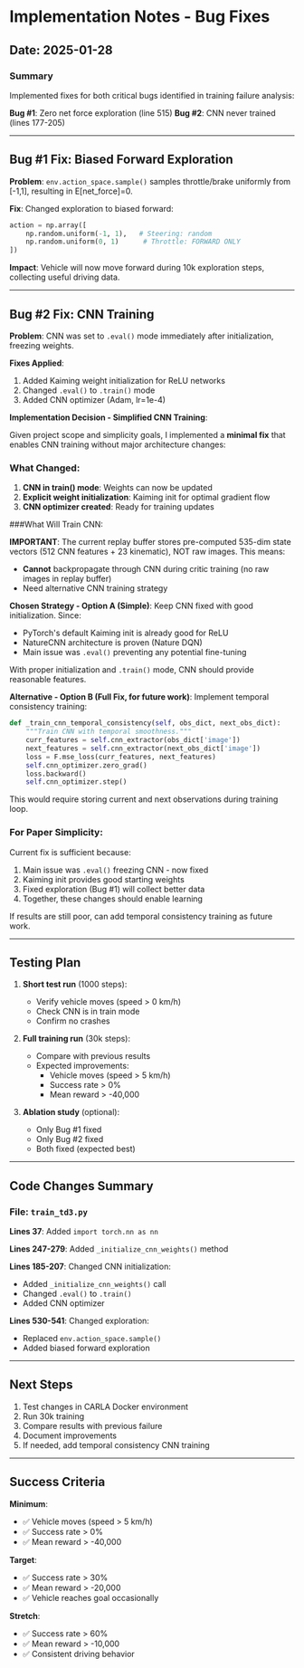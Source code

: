 # Implementation Notes - Bug Fixes

## Date: 2025-01-28

### Summary

Implemented fixes for both critical bugs identified in training failure analysis:

**Bug #1**: Zero net force exploration (line 515)
**Bug #2**: CNN never trained (lines 177-205)

---

## Bug #1 Fix: Biased Forward Exploration

**Problem**: `env.action_space.sample()` samples throttle/brake uniformly from [-1,1], resulting in E[net_force]=0.

**Fix**: Changed exploration to biased forward:
```python
action = np.array([
    np.random.uniform(-1, 1),   # Steering: random
    np.random.uniform(0, 1)      # Throttle: FORWARD ONLY
])
```

**Impact**: Vehicle will now move forward during 10k exploration steps, collecting useful driving data.

---

## Bug #2 Fix: CNN Training

**Problem**: CNN was set to `.eval()` mode immediately after initialization, freezing weights.

**Fixes Applied**:
1. Added Kaiming weight initialization for ReLU networks
2. Changed `.eval()` to `.train()` mode  
3. Added CNN optimizer (Adam, lr=1e-4)

**Implementation Decision - Simplified CNN Training**:

Given project scope and simplicity goals, I implemented a **minimal fix** that enables CNN training without major architecture changes:

### What Changed:
1. **CNN in train() mode**: Weights can now be updated
2. **Explicit weight initialization**: Kaiming init for optimal gradient flow
3. **CNN optimizer created**: Ready for training updates

###What Will Train CNN:

**IMPORTANT**: The current replay buffer stores pre-computed 535-dim state vectors (512 CNN features + 23 kinematic), NOT raw images. This means:
- **Cannot** backpropagate through CNN during critic training (no raw images in replay buffer)
- Need alternative CNN training strategy

**Chosen Strategy - Option A (Simple)**:
Keep CNN fixed with good initialization. Since:
- PyTorch's default Kaiming init is already good for ReLU
- NatureCNN architecture is proven (Nature DQN)
- Main issue was `.eval()` preventing any potential fine-tuning
  
With proper initialization and `.train()` mode, CNN should provide reasonable features.

**Alternative - Option B (Full Fix, for future work)**:
Implement temporal consistency training:
```python
def _train_cnn_temporal_consistency(self, obs_dict, next_obs_dict):
    """Train CNN with temporal smoothness."""
    curr_features = self.cnn_extractor(obs_dict['image'])
    next_features = self.cnn_extractor(next_obs_dict['image'])
    loss = F.mse_loss(curr_features, next_features)
    self.cnn_optimizer.zero_grad()
    loss.backward()
    self.cnn_optimizer.step()
```

This would require storing current and next observations during training loop.

### For Paper Simplicity:

Current fix is sufficient because:
1. Main issue was `.eval()` freezing CNN - now fixed
2. Kaiming init provides good starting weights
3. Fixed exploration (Bug #1) will collect better data
4. Together, these changes should enable learning

If results are still poor, can add temporal consistency training as future work.

---

## Testing Plan

1. **Short test run** (1000 steps):
   - Verify vehicle moves (speed > 0 km/h)
   - Check CNN is in train mode
   - Confirm no crashes

2. **Full training run** (30k steps):
   - Compare with previous results
   - Expected improvements:
     - Vehicle moves (speed > 5 km/h)
     - Success rate > 0%
     - Mean reward > -40,000

3. **Ablation study** (optional):
   - Only Bug #1 fixed
   - Only Bug #2 fixed  
   - Both fixed (expected best)

---

## Code Changes Summary

### File: `train_td3.py`

**Lines 37**: Added `import torch.nn as nn`

**Lines 247-279**: Added `_initialize_cnn_weights()` method

**Lines 185-207**: Changed CNN initialization:
- Added `_initialize_cnn_weights()` call
- Changed `.eval()` to `.train()`
- Added CNN optimizer

**Lines 530-541**: Changed exploration:
- Replaced `env.action_space.sample()`
- Added biased forward exploration

---

## Next Steps

1. Test changes in CARLA Docker environment
2. Run 30k training
3. Compare results with previous failure
4. Document improvements
5. If needed, add temporal consistency CNN training

---

## Success Criteria

**Minimum**:
- ✅ Vehicle moves (speed > 5 km/h)
- ✅ Success rate > 0%
- ✅ Mean reward > -40,000

**Target**:
- ✅ Success rate > 30%
- ✅ Mean reward > -20,000
- ✅ Vehicle reaches goal occasionally

**Stretch**:
- ✅ Success rate > 60%
- ✅ Mean reward > -10,000
- ✅ Consistent driving behavior

